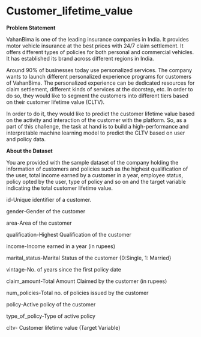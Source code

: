 # Customer_lifetime_value

**Problem Statement**


VahanBima is one of the leading insurance companies in India. It provides motor vehicle insurance at the best prices with 24/7 claim settlement. It offers different types of policies for both personal and commercial vehicles. It has established its brand across different regions in India.

Around 90% of businesses today use personalized services. The company wants to launch different personalized experience programs for customers of VahanBima. The personalized experience can be dedicated resources for claim settlement, different kinds of services at the doorstep, etc. In order to do so, they would like to segment the customers into different tiers based on their customer lifetime value (CLTV).

In order to do it, they would like to predict the customer lifetime value based on the activity and interaction of the customer with the platform. So, as a part of this challenge, the task at hand is to build a high-performance and interpretable machine learning model to predict the CLTV based on user and policy data.

**About the Dataset**


You are provided with the sample dataset of the company holding the information of customers and policies such as the highest qualification of the user, total income earned by a customer in a year, employee status, policy opted by the user, type of policy and so on and the target variable indicating the total customer lifetime value.

id-Unique identifier of a customer.

gender-Gender of the customer

area-Area of the customer

qualification-Highest Qualification of the customer

income-Income earned in a year (in rupees)

marital_status-Marital Status of the customer {0:Single, 1: Married}

vintage-No. of years since the first policy date

claim_amount-Total Amount Claimed by the customer (in rupees)

num_policies-Total no. of policies issued by the customer

policy-Active policy of the customer

type_of_policy-Type of active policy

cltv- Customer lifetime value (Target Variable)
